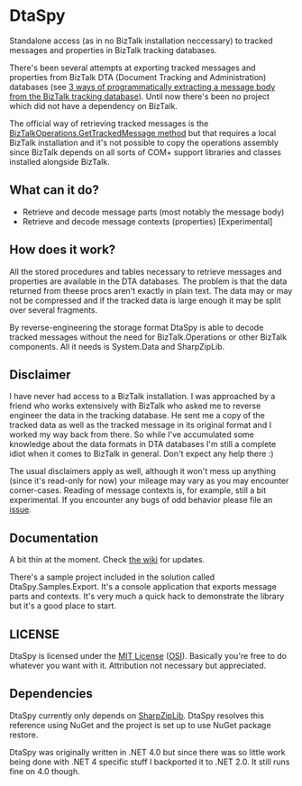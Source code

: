 # DtaSpy
Standalone access (as in no BizTalk installation neccessary) to tracked messages and properties in BizTalk tracking databases.

There's been several attempts at exporting tracked messages and properties from BizTalk DTA (Document Tracking and Administration) databases (see [3 ways of programmatically extracting a message body from the BizTalk tracking database](http://connectedthoughts.wordpress.com/2008/04/02/3-ways-of-programatically-extracting-a-message-body-from-the-biztalk-tracking-database/)). Until now there's been no project which did not have a dependency on BizTalk.

The official way of retrieving tracked messages is the [BizTalkOperations.GetTrackedMessage method](http://technet.microsoft.com/en-us/library/aa957609.aspx) but that requires a local BizTalk installation and it's not possible to copy the operations assembly since BizTalk depends on all sorts of COM+ support libraries and classes installed alongside BizTalk.

## What can it do?

 * Retrieve and decode message parts (most notably the message body)
 * Retrieve and decode message contexts (properties) [Experimental]

## How does it work?
All the stored procedures and tables necessary to retrieve messages and properties are available in the DTA databases. The problem is that the data returned from theese procs aren't exactly in plain text. The data may or may not be compressed and if the tracked data is large enough it may be split over several fragments.

By reverse-engineering the storage format DtaSpy is able to decode tracked messages without the need for BizTalk.Operations or other BizTalk components. All it needs is System.Data and SharpZipLib.

## Disclaimer
I have never had access to a BizTalk installation. I was approached by a friend who works extensively with BizTalk who asked me to reverse engineer the data in the tracking database. 
He sent me a copy of the tracked data as well as the tracked message in its original format and I worked my way back from there. So while I've accumulated some knowledge about the data formats in DTA databases I'm still a complete idiot when it comes to BizTalk in general. Don't expect any help there :)

The usual disclaimers apply as well, although it won't mess up anything (since it's read-only for now) your mileage may vary as you may encounter corner-cases. Reading of message contexts is, for example, still a bit experimental. If you encounter any bugs of odd behavior please file an [issue](https://github.com/markus-olsson/DtaSpy/issues).

## Documentation
A bit thin at the moment. Check [the wiki](https://github.com/markus-olsson/DtaSpy/wiki) for updates.

There's a sample project included in the solution called DtaSpy.Samples.Export. It's a console application that exports message parts and contexts. It's very much a quick hack to demonstrate the library but it's a good place to start.

## LICENSE
DtaSpy is licensed under the [MIT License](https://github.com/markus-olsson/DtaSpy/blob/master/LICENSE.txt) ([OSI](http://www.opensource.org/licenses/mit-license.php)). Basically you're free to do whatever you want with it. Attribution not necessary but appreciated.

## Dependencies
DtaSpy currently only depends on [SharpZipLib](http://www.icsharpcode.net/opensource/sharpziplib/). DtaSpy resolves this reference using NuGet and the project is set up to use NuGet package restore.

DtaSpy was originally written in .NET 4.0 but since there was so little work being done with .NET 4 specific stuff I backported it to .NET 2.0. It still runs fine on 4.0 though.
